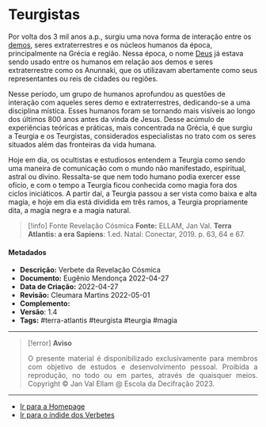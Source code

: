 # Teurgistas

Por volta dos 3 mil anos a.p., surgiu uma nova forma de interação entre os [demos](Demos.md), seres extraterrestres e os núcleos humanos da época, principalmente na Grécia e região. Nessa época, o nome [Deus](Deus.md) já estava sendo usado entre os humanos em relação aos demos e seres extraterrestre como os Anunnaki, que os utilizavam abertamente como seus representantes ou reis de cidades ou regiões.

Nesse período, um grupo de humanos aprofundou as questões de interação com aqueles seres demo e extraterrestres, dedicando-se a uma disciplina mística. Esses humanos foram se tornando mais visíveis ao longo dos últimos 800 anos antes da vinda de Jesus. Desse acúmulo de experiências teóricas e práticas, mais concentrada na Grécia, é que surgiu a Teurgia e os Teurgistas, considerados especialistas no trato com os seres situados além das fronteiras da vida humana.

Hoje em dia, os ocultistas e estudiosos entendem a Teurgia como sendo uma maneira de comunicação com o mundo não manifestado, espiritual, astral ou divino. Ressalta-se que nem todo humano podia exercer esse ofício, e com o tempo a Teurgia ficou conhecida como magia fora dos ciclos iniciáticos. A partir daí, a Teurgia passou a ser vista como baixa e alta magia, e hoje em dia está dividida em três ramos, a Teurgia propriamente dita, a magia negra e a magia natural.

> [!info] Fonte Revelação Cósmica
> **Fonte:** ELLAM, Jan Val. **Terra Atlantis: a era Sapiens**: 1.ed. Natal: Conectar, 2019. p. 63, 64 e 67.

#### Metadados

-   **Descrição:** Verbete da Revelação Cósmica
-   **Documento:** Eugênio Mendonça 2022-04-27
-   **Data de Criação:** 2022-04-27
-   **Revisão:** Cleumara Martins 2022-05-01
-   **Complemento:**
-   **Versão**: 1.4
-   **Tags:** #terra-atlantis #teurgista #teurgia #magia

---
> [!error] **Aviso**
> <p align="justify">O presente material é disponibilizado exclusivamente para membros com objetivo de estudos e desenvolvimento pessoal. Proibida a reprodução, no todo ou em partes, através de quaisquer meios. Copyright © Jan Val Ellam @ Escola da Decifração 2023. </p>

---
- [Ir para a Homepage](Homepage.canvas)
- [Ir para o índide dos Verbetes](ÍNDIDE%20GERAL%20DOS%20VERBETES.canvas)